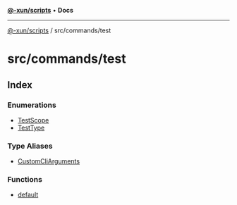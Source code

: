[**@-xun/scripts**](../../../README.md) • **Docs**

***

[@-xun/scripts](../../../README.md) / src/commands/test

# src/commands/test

## Index

### Enumerations

- [TestScope](enumerations/TestScope.md)
- [TestType](enumerations/TestType.md)

### Type Aliases

- [CustomCliArguments](type-aliases/CustomCliArguments.md)

### Functions

- [default](functions/default.md)
